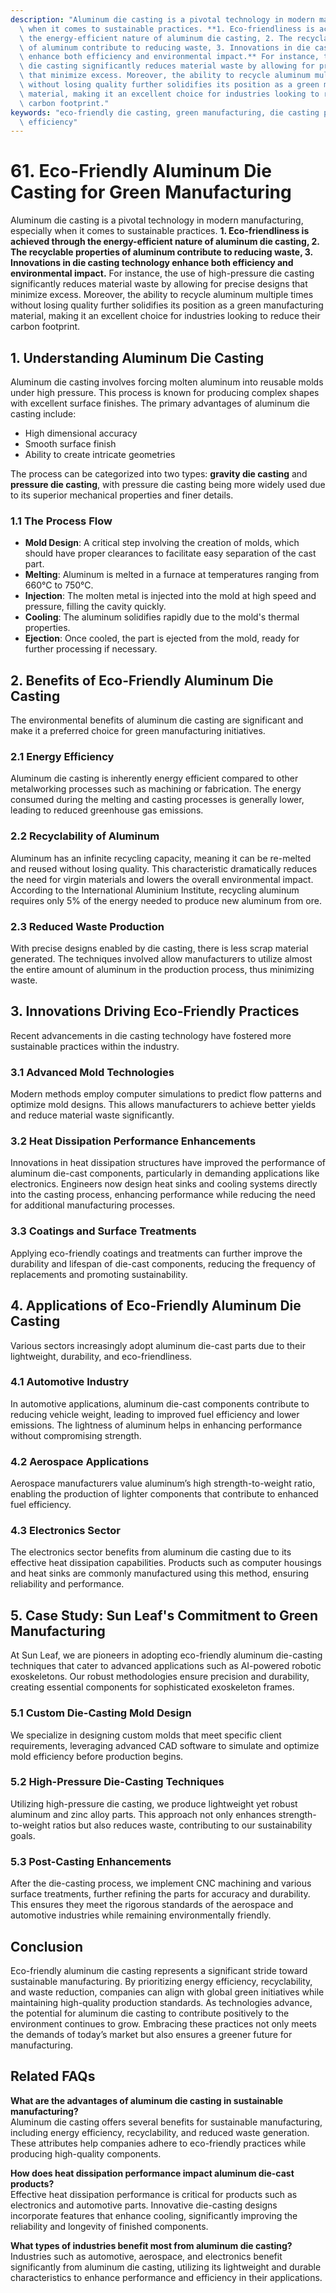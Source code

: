 ```yaml
---
description: "Aluminum die casting is a pivotal technology in modern manufacturing, especially\
  \ when it comes to sustainable practices. **1. Eco-friendliness is achieved through\
  \ the energy-efficient nature of aluminum die casting, 2. The recyclable properties\
  \ of aluminum contribute to reducing waste, 3. Innovations in die casting technology\
  \ enhance both efficiency and environmental impact.** For instance, the use of high-pressure\
  \ die casting significantly reduces material waste by allowing for precise designs\
  \ that minimize excess. Moreover, the ability to recycle aluminum multiple times\
  \ without losing quality further solidifies its position as a green manufacturing\
  \ material, making it an excellent choice for industries looking to reduce their\
  \ carbon footprint."
keywords: "eco-friendly die casting, green manufacturing, die casting process, heat dissipation\
  \ efficiency"
---
```

# 61. Eco-Friendly Aluminum Die Casting for Green Manufacturing  

Aluminum die casting is a pivotal technology in modern manufacturing, especially when it comes to sustainable practices. **1. Eco-friendliness is achieved through the energy-efficient nature of aluminum die casting, 2. The recyclable properties of aluminum contribute to reducing waste, 3. Innovations in die casting technology enhance both efficiency and environmental impact.** For instance, the use of high-pressure die casting significantly reduces material waste by allowing for precise designs that minimize excess. Moreover, the ability to recycle aluminum multiple times without losing quality further solidifies its position as a green manufacturing material, making it an excellent choice for industries looking to reduce their carbon footprint.

## **1. Understanding Aluminum Die Casting**

Aluminum die casting involves forcing molten aluminum into reusable molds under high pressure. This process is known for producing complex shapes with excellent surface finishes. The primary advantages of aluminum die casting include:

- High dimensional accuracy
- Smooth surface finish
- Ability to create intricate geometries

The process can be categorized into two types: **gravity die casting** and **pressure die casting**, with pressure die casting being more widely used due to its superior mechanical properties and finer details.

### **1.1 The Process Flow**

- **Mold Design**: A critical step involving the creation of molds, which should have proper clearances to facilitate easy separation of the cast part.
- **Melting**: Aluminum is melted in a furnace at temperatures ranging from 660°C to 750°C.
- **Injection**: The molten metal is injected into the mold at high speed and pressure, filling the cavity quickly.
- **Cooling**: The aluminum solidifies rapidly due to the mold's thermal properties.
- **Ejection**: Once cooled, the part is ejected from the mold, ready for further processing if necessary.

## **2. Benefits of Eco-Friendly Aluminum Die Casting**

The environmental benefits of aluminum die casting are significant and make it a preferred choice for green manufacturing initiatives.

### **2.1 Energy Efficiency**

Aluminum die casting is inherently energy efficient compared to other metalworking processes such as machining or fabrication. The energy consumed during the melting and casting processes is generally lower, leading to reduced greenhouse gas emissions.

### **2.2 Recyclability of Aluminum**

Aluminum has an infinite recycling capacity, meaning it can be re-melted and reused without losing quality. This characteristic dramatically reduces the need for virgin materials and lowers the overall environmental impact. According to the International Aluminium Institute, recycling aluminum requires only 5% of the energy needed to produce new aluminum from ore.

### **2.3 Reduced Waste Production**

With precise designs enabled by die casting, there is less scrap material generated. The techniques involved allow manufacturers to utilize almost the entire amount of aluminum in the production process, thus minimizing waste.

## **3. Innovations Driving Eco-Friendly Practices**

Recent advancements in die casting technology have fostered more sustainable practices within the industry.

### **3.1 Advanced Mold Technologies**

Modern methods employ computer simulations to predict flow patterns and optimize mold designs. This allows manufacturers to achieve better yields and reduce material waste significantly.

### **3.2 Heat Dissipation Performance Enhancements**

Innovations in heat dissipation structures have improved the performance of aluminum die-cast components, particularly in demanding applications like electronics. Engineers now design heat sinks and cooling systems directly into the casting process, enhancing performance while reducing the need for additional manufacturing processes.

### **3.3 Coatings and Surface Treatments**

Applying eco-friendly coatings and treatments can further improve the durability and lifespan of die-cast components, reducing the frequency of replacements and promoting sustainability.

## **4. Applications of Eco-Friendly Aluminum Die Casting**

Various sectors increasingly adopt aluminum die-cast parts due to their lightweight, durability, and eco-friendliness.

### **4.1 Automotive Industry**

In automotive applications, aluminum die-cast components contribute to reducing vehicle weight, leading to improved fuel efficiency and lower emissions. The lightness of aluminum helps in enhancing performance without compromising strength.

### **4.2 Aerospace Applications**

Aerospace manufacturers value aluminum’s high strength-to-weight ratio, enabling the production of lighter components that contribute to enhanced fuel efficiency.

### **4.3 Electronics Sector**

The electronics sector benefits from aluminum die casting due to its effective heat dissipation capabilities. Products such as computer housings and heat sinks are commonly manufactured using this method, ensuring reliability and performance.

## **5. Case Study: Sun Leaf's Commitment to Green Manufacturing**

At Sun Leaf, we are pioneers in adopting eco-friendly aluminum die-casting techniques that cater to advanced applications such as AI-powered robotic exoskeletons. Our robust methodologies ensure precision and durability, creating essential components for sophisticated exoskeleton frames.

### **5.1 Custom Die-Casting Mold Design**

We specialize in designing custom molds that meet specific client requirements, leveraging advanced CAD software to simulate and optimize mold efficiency before production begins.

### **5.2 High-Pressure Die-Casting Techniques**

Utilizing high-pressure die casting, we produce lightweight yet robust aluminum and zinc alloy parts. This approach not only enhances strength-to-weight ratios but also reduces waste, contributing to our sustainability goals.

### **5.3 Post-Casting Enhancements**

After the die-casting process, we implement CNC machining and various surface treatments, further refining the parts for accuracy and durability. This ensures they meet the rigorous standards of the aerospace and automotive industries while remaining environmentally friendly.

## **Conclusion**

Eco-friendly aluminum die casting represents a significant stride toward sustainable manufacturing. By prioritizing energy efficiency, recyclability, and waste reduction, companies can align with global green initiatives while maintaining high-quality production standards. As technologies advance, the potential for aluminum die casting to contribute positively to the environment continues to grow. Embracing these practices not only meets the demands of today’s market but also ensures a greener future for manufacturing.

## Related FAQs

**What are the advantages of aluminum die casting in sustainable manufacturing?**  
Aluminum die casting offers several benefits for sustainable manufacturing, including energy efficiency, recyclability, and reduced waste generation. These attributes help companies adhere to eco-friendly practices while producing high-quality components.

**How does heat dissipation performance impact aluminum die-cast products?**  
Effective heat dissipation performance is critical for products such as electronics and automotive parts. Innovative die-casting designs incorporate features that enhance cooling, significantly improving the reliability and longevity of finished components.

**What types of industries benefit most from aluminum die casting?**  
Industries such as automotive, aerospace, and electronics benefit significantly from aluminum die casting, utilizing its lightweight and durable characteristics to enhance performance and efficiency in their applications.
